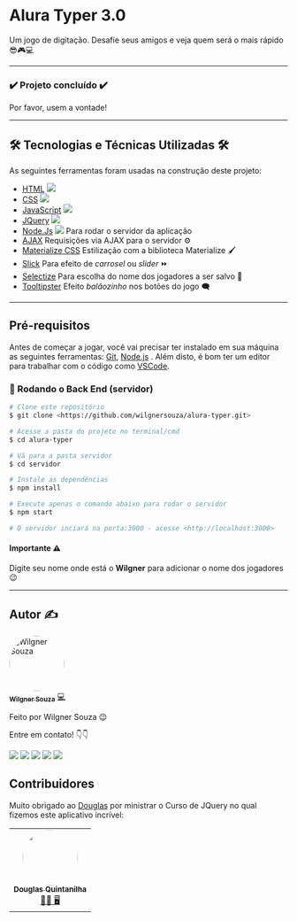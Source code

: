 # Alura Typer 3.0
Um jogo de digitação. Desafie seus amigos e veja quem será o mais rápido 😎🎮💻

---

### :heavy_check_mark: Projeto concluído :heavy_check_mark:

<p> Por favor, usem a vontade! <p>

---

## 🛠 Tecnologias e Técnicas Utilizadas 🛠

As seguintes ferramentas foram usadas na construção deste projeto:

- [HTML](https://developer.mozilla.org/pt-BR/docs/Web/HTML) ![](https://img.shields.io/badge/--FAFAFF.svg?style=flat&logoColor=E34F26&logo=html5)
- [CSS](https://www.w3schools.com/cssref/) ![](https://img.shields.io/badge/--FAFAFF.svg?style=flat&logoColor=1572b6&logo=css3)
- [JavaScript](https://developer.mozilla.org/pt-BR/docs/Web/JavaScript) ![](https://img.shields.io/badge/--0D0D0D.svg?style=flat&logoColor=F7DF1E&logo=javascript)
- [JQuery](https://jquery.com/) ![](https://img.shields.io/badge/--FAFAFF.svg?style=flat&logoColor=1572b6&logo=jquery)
- [Node.Js](https://nodejs.org/en/) ![](https://img.shields.io/badge/--FAFAFF.svg?style=flat&logoColor=0aad47&logo=node.js)  Para rodar o servidor da aplicação
- [AJAX](https://api.jquery.com/category/ajax/)  Requisições via AJAX para o servidor  ⚙️
- [Materialize CSS](https://materializecss.com/) Estilização com a biblioteca Materialize  🖌️ 
- [Slick](http://kenwheeler.github.io/slick/)  Para efeito de <i>carrosel</i> ou <i>slider</i> ⏩
- [Selectize](https://selectize.dev/)  Para escolha do nome dos jogadores a ser salvo  📜
- [Tooltipster](https://www.heteroclito.fr/modules/tooltipster/)  Efeito <i>balãozinho</i> nos botões do jogo 🗨️

---

## Pré-requisitos

Antes de começar a jogar, você vai precisar ter instalado em sua máquina as seguintes ferramentas:
[Git](https://git-scm.com), [Node.js](https://nodejs.org/en/) . 
Além disto, é bom ter um editor para trabalhar com o código como [VSCode](https://code.visualstudio.com/).

### 🎲 Rodando o Back End (servidor)

```bash
# Clone este repositório
$ git clone <https://github.com/wilgnersouza/alura-typer.git>

# Acesse a pasta do projeto no terminal/cmd
$ cd alura-typer

# Vá para a pasta servidor
$ cd servidor

# Instale as dependências
$ npm install

# Execute apenas o comando abaixo para rodar o servidor
$ npm start

# O servidor inciará na porta:3000 - acesse <http://localhost:3000>
```
#### Importante ⚠️
Digite seu nome onde está o <b>Wilgner</b> para adicionar o nome dos jogadores 😉

---

## Autor ✍

<a href="https://www.linkedin.com/in/wilgner-souza-stw97/">
 <img style="border-radius: 50%;" src="https://avatars.githubusercontent.com/wilgnersouza" width="100px;" alt="Wilgner Souza"/>
 <br />
 <sub><b>Wilgner Souza</b></sub></a> <a href="https://www.linkedin.com/in/wilgner-souza-stw97/" title="Linkedin Wilgner">💻</a>

Feito por Wilgner Souza 😉 </br>

Entre em contato! 👇👇 </br>

<div>
  <a href="https://www.facebook.com/wilgner.souza.stw" target="_blank"><img src="https://img.shields.io/badge/Facebook-1877F2?style=for-the-badge&logo=facebook&logoColor=white" target="_blank"></a>
  <a href="https://www.instagram.com/showtimewill97/" target="_blank"><img src="https://img.shields.io/badge/-Instagram-b80750?style=for-the-badge&logo=instagram&logoColor=white" target="_blank"></a>
  <a href = "mailto:wilgner.showtime@gmail.com"><img src="https://img.shields.io/badge/-Gmail-e83f25?style=for-the-badge&logo=gmail&logoColor=white" target="_blank"></a>
  <a href="https://www.linkedin.com/in/wilgner-souza-stw97/" target="_blank"><img src="https://img.shields.io/badge/-LinkedIn-0a66c2?style=for-the-badge&logo=linkedin&logoColor=white" target="_blank"></a> 
    <a href="https://api.whatsapp.com/send?phone=5592992806495" target="_blank"><img src="https://img.shields.io/badge/WhatsApp-0aad47?style=for-the-badge&logo=whatsapp&logoColor=white" target="_blank"></a> 
</div>

## Contribuidores

Muito obrigado ao [Douglas](https://github.com/douglasquintanilha) por ministrar o Curso de JQuery no qual fizemos este aplicativo incrível:
<table>
  <tr>
    <td align="center"><a href="https://cursos.alura.com.br/user/douglasquintanilha"><img style="border-radius: 50%;" src="https://avatars.githubusercontent.com/douglasquintanilha" width="100px;" alt=""/><br /><sub><b>Douglas Quintanilha</b></sub></a><br/><a href="https://github.com/douglasquintanilha" title="Alura">👨‍🚀 🖥️</a></td>
  </tr>
</table>
